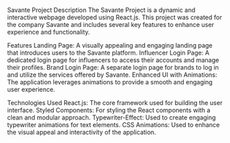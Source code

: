Savante Project
Description
The Savante Project is a dynamic and interactive webpage developed using React.js. This project was created for the company Savante and includes several key features to enhance user experience and functionality.

Features
Landing Page: A visually appealing and engaging landing page that introduces users to the Savante platform.
Influencer Login Page: A dedicated login page for influencers to access their accounts and manage their profiles.
Brand Login Page: A separate login page for brands to log in and utilize the services offered by Savante.
Enhanced UI with Animations: The application leverages animations to provide a smooth and engaging user experience.

Technologies Used
React.js: The core framework used for building the user interface.
Styled Components: For styling the React components with a clean and modular approach.
Typewriter-Effect: Used to create engaging typewriter animations for text elements.
CSS Animations: Used to enhance the visual appeal and interactivity of the application.
